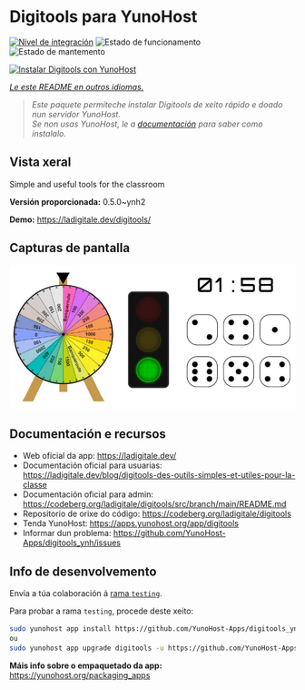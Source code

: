 <!--
NOTA: Este README foi creado automáticamente por <https://github.com/YunoHost/apps/tree/master/tools/readme_generator>
NON debe editarse manualmente.
-->

# Digitools para YunoHost

[![Nivel de integración](https://dash.yunohost.org/integration/digitools.svg)](https://ci-apps.yunohost.org/ci/apps/digitools/) ![Estado de funcionamento](https://ci-apps.yunohost.org/ci/badges/digitools.status.svg) ![Estado de mantemento](https://ci-apps.yunohost.org/ci/badges/digitools.maintain.svg)

[![Instalar Digitools con YunoHost](https://install-app.yunohost.org/install-with-yunohost.svg)](https://install-app.yunohost.org/?app=digitools)

*[Le este README en outros idiomas.](./ALL_README.md)*

> *Este paquete permíteche instalar Digitools de xeito rápido e doado nun servidor YunoHost.*  
> *Se non usas YunoHost, le a [documentación](https://yunohost.org/install) para saber como instalalo.*

## Vista xeral

Simple and useful tools for the classroom

**Versión proporcionada:** 0.5.0~ynh2

**Demo:** <https://ladigitale.dev/digitools/>

## Capturas de pantalla

![Captura de pantalla de Digitools](./doc/screenshots/screenshot.jpg)

## Documentación e recursos

- Web oficial da app: <https://ladigitale.dev/>
- Documentación oficial para usuarias: <https://ladigitale.dev/blog/digitools-des-outils-simples-et-utiles-pour-la-classe>
- Documentación oficial para admin: <https://codeberg.org/ladigitale/digitools/src/branch/main/README.md>
- Repositorio de orixe do código: <https://codeberg.org/ladigitale/digitools>
- Tenda YunoHost: <https://apps.yunohost.org/app/digitools>
- Informar dun problema: <https://github.com/YunoHost-Apps/digitools_ynh/issues>

## Info de desenvolvemento

Envía a túa colaboración á [rama `testing`](https://github.com/YunoHost-Apps/digitools_ynh/tree/testing).

Para probar a rama `testing`, procede deste xeito:

```bash
sudo yunohost app install https://github.com/YunoHost-Apps/digitools_ynh/tree/testing --debug
ou
sudo yunohost app upgrade digitools -u https://github.com/YunoHost-Apps/digitools_ynh/tree/testing --debug
```

**Máis info sobre o empaquetado da app:** <https://yunohost.org/packaging_apps>
